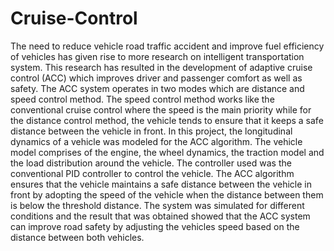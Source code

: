# Cruise-Control
The need to reduce vehicle road traffic accident and improve fuel efficiency of vehicles
has given rise to more research on intelligent transportation system. This research has
resulted in the development of adaptive cruise control (ACC) which improves driver and
passenger comfort as well as safety. The ACC system operates in two modes which are
distance and speed control method. The speed control method works like the conventional
cruise control where the speed is the main priority while for the distance control method,
the vehicle tends to ensure that it keeps a safe distance between the vehicle in front.
In this project, the longitudinal dynamics of a vehicle was modeled for the ACC algorithm.
The vehicle model comprises of the engine, the wheel dynamics, the traction model and
the load distribution around the vehicle. The controller used was the conventional PID
controller to control the vehicle. The ACC algorithm ensures that the vehicle maintains
a safe distance between the vehicle in front by adopting the speed of the vehicle when
the distance between them is below the threshold distance. The system was simulated
for different conditions and the result that was obtained showed that the ACC system can
improve road safety by adjusting the vehicles speed based on the distance between both
vehicles.
